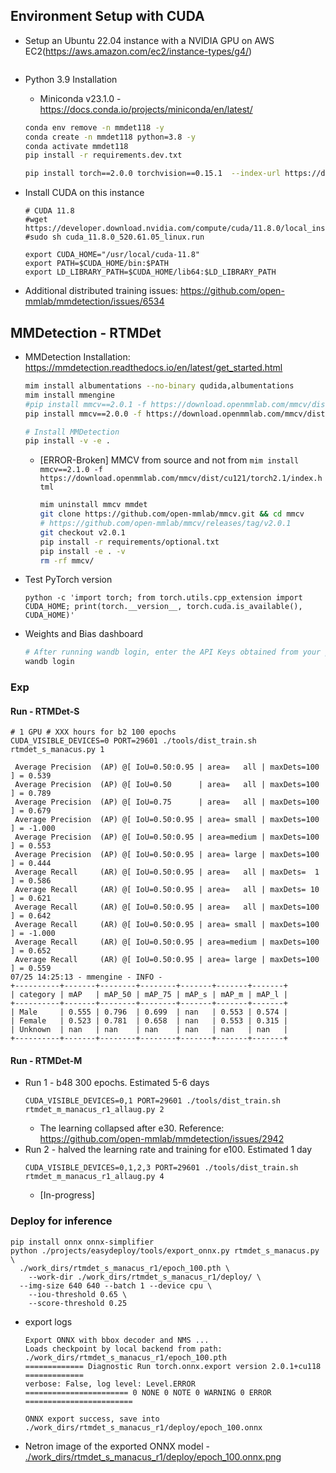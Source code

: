 
## Environment Setup with CUDA
- Setup an Ubuntu 22.04 instance with a NVIDIA GPU on AWS EC2(https://aws.amazon.com/ec2/instance-types/g4/)
  ```

  ```

- Python 3.9 Installation 
  - Miniconda v23.1.0 - https://docs.conda.io/projects/miniconda/en/latest/
  ```bash
  conda env remove -n mmdet118 -y
  conda create -n mmdet118 python=3.8 -y
  conda activate mmdet118
  pip install -r requirements.dev.txt

  pip install torch==2.0.0 torchvision==0.15.1  --index-url https://download.pytorch.org/whl/cu118

  ```
- Install CUDA on this instance
  ```
  # CUDA 11.8
  #wget https://developer.download.nvidia.com/compute/cuda/11.8.0/local_installers/cuda_11.8.0_520.61.05_linux.run
  #sudo sh cuda_11.8.0_520.61.05_linux.run

  export CUDA_HOME="/usr/local/cuda-11.8"
  export PATH=$CUDA_HOME/bin:$PATH
  export LD_LIBRARY_PATH=$CUDA_HOME/lib64:$LD_LIBRARY_PATH
  ```
- Additional distributed training issues: https://github.com/open-mmlab/mmdetection/issues/6534


## MMDetection - RTMDet


- MMDetection Installation: https://mmdetection.readthedocs.io/en/latest/get_started.html
  ```bash
  mim install albumentations --no-binary qudida,albumentations
  mim install mmengine
  #pip install mmcv==2.0.1 -f https://download.openmmlab.com/mmcv/dist/cu118/torch2.0/index.html
  pip install mmcv==2.0.0 -f https://download.openmmlab.com/mmcv/dist/cu118/torch2.0/index.html

  # Install MMDetection
  pip install -v -e .
  ```
  - [ERROR-Broken] MMCV from source and not from `mim install mmcv==2.1.0 -f https://download.openmmlab.com/mmcv/dist/cu121/torch2.1/index.html`
    ```bash
    mim uninstall mmcv mmdet
    git clone https://github.com/open-mmlab/mmcv.git && cd mmcv
    # https://github.com/open-mmlab/mmcv/releases/tag/v2.0.1
    git checkout v2.0.1
    pip install -r requirements/optional.txt
    pip install -e . -v
    rm -rf mmcv/
    ```
- Test PyTorch version
  ```
  python -c 'import torch; from torch.utils.cpp_extension import CUDA_HOME; print(torch.__version__, torch.cuda.is_available(), CUDA_HOME)'
  ```
- Weights and Bias dashboard
  ```bash
  # After running wandb login, enter the API Keys obtained from your project, and the login is successful.
  wandb login 
  ```

### Exp

#### Run - RTMDet-S
```
# 1 GPU # XXX hours for b2 100 epochs
CUDA_VISIBLE_DEVICES=0 PORT=29601 ./tools/dist_train.sh rtmdet_s_manacus.py 1
```
>
```log
 Average Precision  (AP) @[ IoU=0.50:0.95 | area=   all | maxDets=100 ] = 0.539
 Average Precision  (AP) @[ IoU=0.50      | area=   all | maxDets=100 ] = 0.789
 Average Precision  (AP) @[ IoU=0.75      | area=   all | maxDets=100 ] = 0.679
 Average Precision  (AP) @[ IoU=0.50:0.95 | area= small | maxDets=100 ] = -1.000
 Average Precision  (AP) @[ IoU=0.50:0.95 | area=medium | maxDets=100 ] = 0.553
 Average Precision  (AP) @[ IoU=0.50:0.95 | area= large | maxDets=100 ] = 0.444
 Average Recall     (AR) @[ IoU=0.50:0.95 | area=   all | maxDets=  1 ] = 0.586
 Average Recall     (AR) @[ IoU=0.50:0.95 | area=   all | maxDets= 10 ] = 0.621
 Average Recall     (AR) @[ IoU=0.50:0.95 | area=   all | maxDets=100 ] = 0.642
 Average Recall     (AR) @[ IoU=0.50:0.95 | area= small | maxDets=100 ] = -1.000
 Average Recall     (AR) @[ IoU=0.50:0.95 | area=medium | maxDets=100 ] = 0.652
 Average Recall     (AR) @[ IoU=0.50:0.95 | area= large | maxDets=100 ] = 0.559
07/25 14:25:13 - mmengine - INFO -
+----------+-------+--------+--------+-------+-------+-------+
| category | mAP   | mAP_50 | mAP_75 | mAP_s | mAP_m | mAP_l |
+----------+-------+--------+--------+-------+-------+-------+
| Male     | 0.555 | 0.796  | 0.699  | nan   | 0.553 | 0.574 |
| Female   | 0.523 | 0.781  | 0.658  | nan   | 0.553 | 0.315 |
| Unknown  | nan   | nan    | nan    | nan   | nan   | nan   |
+----------+-------+--------+--------+-------+-------+-------+
```

#### Run - RTMDet-M 
- Run 1 - b48 300 epochs. Estimated 5-6 days
  ```
  CUDA_VISIBLE_DEVICES=0,1 PORT=29601 ./tools/dist_train.sh rtmdet_m_manacus_r1_allaug.py 2
  ```
  - The learning collapsed after e30. Reference: https://github.com/open-mmlab/mmdetection/issues/2942
- Run 2 - halved the learning rate and training for e100. Estimated 1 day
  ```
  CUDA_VISIBLE_DEVICES=0,1,2,3 PORT=29601 ./tools/dist_train.sh rtmdet_m_manacus_r1_allaug.py 4
  ```
  - [In-progress]

### Deploy for inference
```
pip install onnx onnx-simplifier
python ./projects/easydeploy/tools/export_onnx.py rtmdet_s_manacus.py \
  ./work_dirs/rtmdet_s_manacus_r1/epoch_100.pth \
	--work-dir ./work_dirs/rtmdet_s_manacus_r1/deploy/ \
  --img-size 640 640 --batch 1 --device cpu \
	--iou-threshold 0.65 \
	--score-threshold 0.25
```
- export logs
  ```
  Export ONNX with bbox decoder and NMS ...
  Loads checkpoint by local backend from path: ./work_dirs/rtmdet_s_manacus_r1/epoch_100.pth
  ============= Diagnostic Run torch.onnx.export version 2.0.1+cu118 =============
  verbose: False, log level: Level.ERROR
  ======================= 0 NONE 0 NOTE 0 WARNING 0 ERROR ========================

  ONNX export success, save into ./work_dirs/rtmdet_s_manacus_r1/deploy/epoch_100.onnx
  ```
- Netron image of the exported ONNX model - [./work_dirs/rtmdet_s_manacus_r1/deploy/epoch_100.onnx.png](./work_dirs/rtmdet_s_manacus_r1/deploy/epoch_100.onnx.png)

